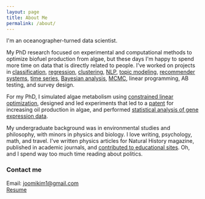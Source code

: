 ```yaml
---
layout: page
title: About Me
permalink: /about/
---
```


I'm an oceanographer-turned data scientist. 

My PhD research focused on experimental and computational methods to optimize biofuel production from algae, but these days I'm happy to spend more time on data that is directly related to people. I've worked on projects in [classification](https://joomik.github.io/waterpumps/), [regression](https://joomik.github.io/Housing/), [clustering](https://joomik.github.io/cluster/), [NLP](https://joomik.github.io/sentiment/), [topic modeling](http://partypoll.co/topics), [recommender systems](https://joomik.github.io/cluster/), [time series](https://joomik.github.io/robberies/), [Bayesian analysis](https://joomik.github.io/abtesting/), [MCMC](https://joomik.github.io/abtesting/), linear programming, AB testing, and survey design.

For my PhD, I simulated algae metabolism using [constrained linear optimization](http://onlinelibrary.wiley.com/doi/10.1111/tpj.13081/abstract), designed and led experiments that led to a [patent](http://patents.justia.com/patent/20140303386) for increasing oil production in algae, and performed [statistical analysis of gene expression data](https://joomik.github.io/geneExp/). 

My undergraduate background was in environmental studies and philosophy, with minors in physics and biology. I love writing, psychology, math, and travel.  I've written physics articles for Natural History magazine, published in academic journals, and [contributed to educational sites](https://ivyed.net/engaging-girls-in-stem/). Oh, and I spend way too much time reading about politics. 


### Contact me
Email: [joomikim1@gmail.com](mailto:joomikim1@gmail.com)  
[Resume](https://www.docdroid.net/LJbaEd4/joomi-kim-resume.pdf.html)  
